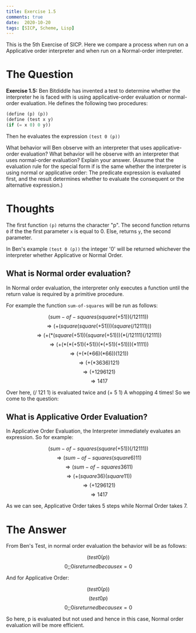 ```yaml
---
title: Exercise 1.5
comments: true
date:  2020-10-20
tags: [SICP, Scheme, Lisp]
---
```


This is the 5th Exercise of SICP. Here we compare a process 
when run on a Applicative order interpreter and when run on 
a Normal-order interpreter. 

# The Question

**Exercise 1.5:** Ben Bitdiddle has invented a test to determine
whether the interpreter he is faced with is using applicative-order
evaluation or normal-order evaluation. He defines the following
two procedures:

```scheme
(define (p) (p))
(define (test x y)
(if (= x 0) 0 y))
```
Then he evaluates the expression
`(test 0 (p))`

What behavior will Ben observe with an interpreter that uses
applicative-order evaluation? What behavior will he observe with
an interpreter that uses normal-order evaluation? Explain your
answer. (Assume that the evaluation rule for the special form if
is the same whether the interpreter is using normal or applicative
order: The predicate expression is evaluated first, and the result
determines whether to evaluate the consequent or the alternative
expression.)

# Thoughts 

The first function `(p)` returns the character "p".
The second function returns `0` if the the first parameter
`x` is equal to 0. Else, returns `y`, the second parameter.

In Ben's example `(test 0 (p))` the integer '0' will be returned 
whichever the interpreter whether Applicative or Normal Order.

## What is Normal order evaluation?

In Normal order evaluation, the interpreter only executes
a function until the return value is required by a primitive 
procedure. 

For example the function `sum-of-squares` will be run as follows:

$$ (sum-of-squares (square (+ 5 1))(/ 121 11)) $$
$$ \Rightarrow (+ (square (square (+ 5 1))) (square (/ 121 11))) $$
$$ \Rightarrow (+ (* (square (+ 5 1)) (square (+ 5 1))) (* (/ 121 11) (/ 121 11)) $$
$$ \Rightarrow (+ (* (* (+ 5 1) (+ 5 1))(* (+ 5 1) (+ 5 1)))(* 11 11)) $$
$$ \Rightarrow (+ (* (* 6 6) (* 6 6))(121)) $$
$$ \Rightarrow (+ (* 36 36) 121) $$
$$ \Rightarrow (+ 1296 121) $$
$$ \Rightarrow 1417 $$

Over here, (/ 121 1) is evaluated twice and (+ 5 1) A whopping 4 times!
So we come to the question:

## What is Applicative Order Evaluation?

In Applicative Order Evaluation, the Interpreter immediately evaluates an expression. 
So for example:

$$ (sum-of-squares (square (+ 51))(/ 121 11)) $$
$$ \Rightarrow (sum-of-squares (square 6) 11) $$
$$ \Rightarrow (sum-of-squares 36 11) $$
$$ \Rightarrow (+ (square 36) (square 11)) $$
$$ \Rightarrow (+ 1296 121) $$
$$ \Rightarrow 1417 $$

As we can see, Applicative Order takes 5 steps while Normal Order takes 7.

# The Answer

From Ben's Test, in normal order evaluation the behavior will be as follows:

$$ (test 0 (p)) $$
$$ 0 ;; 0 is returned because x = 0 $$

And for Applicative Order:

$$ (test 0 (p)) $$
$$ (test 0 p) $$
$$ 0 ;; 0 is returned because x = 0 $$

So here, p is evaluated but not used and hence in this case, 
Normal order evaluation will be more efficient.
